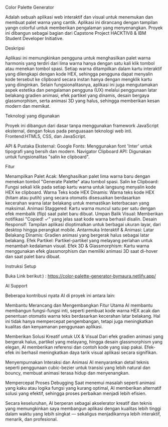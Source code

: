 Color Palette Generator

Adalah sebuah aplikasi web interaktif dan visual untuk menemukan dan membuat palet warna yang cantik. Aplikasi ini dirancang dengan tampilan yangn colorful untuk memberikan pengalaman yang menyenangkan. Proyek ini dibangun sebagai bagian dari Capstone Project HACKTIV8 & IBM Student Developer Initiative.

Deskripsi

Aplikasi ini memungkinkan pengguna untuk menghasilkan palet warna harmonis yang terdiri dari lima warna hanya dengan satu kali klik tombol atau menekan tombol spasi. Setiap warna ditampilkan dalam kartu interaktif yang dilengkapi dengan kode HEX, sehingga pengguna dapat menyalin kode tersebut ke clipboard secara instan hanya dengan mengklik kartu yang diinginkan.
Selain fungsionalitasnya, aplikasi ini juga mengutamakan aspek estetika dan pengalaman pengguna (UX) melalui penggunaan latar belakang gradien animasi, efek partikel yang dinamis, desain bergaya glassmorphism, serta animasi 3D yang halus, sehingga memberikan kesan modern dan memikat.

Teknologi yang digunakan

Proyek ini dibangun dari dasar tanpa menggunakan framework JavaScript eksternal, dengan fokus pada penguasaan teknologi web inti.
Frontend:HTML5, CSS, dan JavaScript.

API & Pustaka Eksternal:
Google Fonts: Menggunakan font 'Inter' untuk tipografi yang bersih dan modern.
Navigator Clipboard API: Digunakan untuk fungsionalitas "salin ke clipboard".

Fitur

Menampilkan Palet Acak: Menghasilkan palet lima warna baru dengan menekan tombol "Generate Palette" atau tombol spasi.
Salin ke Clipboard: Fungsi sekali klik pada setiap kartu warna untuk langsung menyalin kode HEX ke clipboard.
Warna Teks kode HEX Dinamis: Warna teks kode HEX (hitam atau putih) yang secara otomatis disesuaikan berdasarkan kecerahan warna latar belakang untuk memastikan keterbacaan yang maksimal.
Animasi Staggered: Kartu warna muncul satu per satu dengan efek membalik (flip) saat palet baru dibuat.
Umpan Balik Visual: Memberikan notifikasi "Copied! ✓" yang jelas saat kode warna berhasil disalin.
Desain Responsif: Tampilan aplikasi dioptimalkan untuk berbagai ukuran layar, dari desktop hingga perangkat mobile.
Antarmuka Interaktif & Animasi:
Latar Belakang Dinamis: Gradien animasi yang bergerak halus sebagai latar belakang.
Efek Partikel: Partikel-partikel yang melayang perlahan untuk menambah kedalaman visual.
Efek 3D & Glassmorphism: Kartu warna menggunakan efek glassmorphism dan memiliki animasi 3D saat di-hover dan saat palet baru dibuat.

Instruksi Setup

Buka Link berikut:) :
https://color-palette-generator-bymaura.netlify.app/

AI Support

Beberapa kontribusi nyata AI di proyek ini antara lain:

Membantu Merancang dan Mengembangkan Fitur Utama
AI membantu membangun fungsi-fungsi inti, seperti pembuat kode warna HEX acak dan penentuan otomatis warna teks berdasarkan kecerahan latar belakang. Hal ini tidak hanya mempercepat pengembangan, tetapi juga meningkatkan kualitas dan kenyamanan penggunaan aplikasi.

Memberikan Solusi Kreatif untuk UX & Visual
Dari efek gradien animasi yang bergerak halus, partikel yang melayang, hingga desain glassmorphism yang elegan, AI memberikan referensi dan contoh kode yang siap pakai. Efek-efek ini berhasil meningkatkan daya tarik visual aplikasi secara signifikan.

Menyempurnakan Interaksi dan Animasi
AI menyarankan detail teknis seperti penggunaan cubic-bezier untuk transisi yang lebih natural dan bouncy, membuat animasi terasa hidup dan menyenangkan.

Mempercepat Proses Debugging
Saat menemui masalah seperti animasi yang kaku atau logika fungsi yang kurang optimal, AI memberikan alternatif solusi yang efektif, sehingga proses perbaikan menjadi lebih efisien.

Secara keseluruhan, AI berperan sebagai akselerator kreatif dan teknis yang memungkinkan saya membangun aplikasi dengan kualitas lebih tinggi dalam waktu yang lebih singkat — sekaligus menjadikannya lebih interaktif, menarik, dan profesional.
